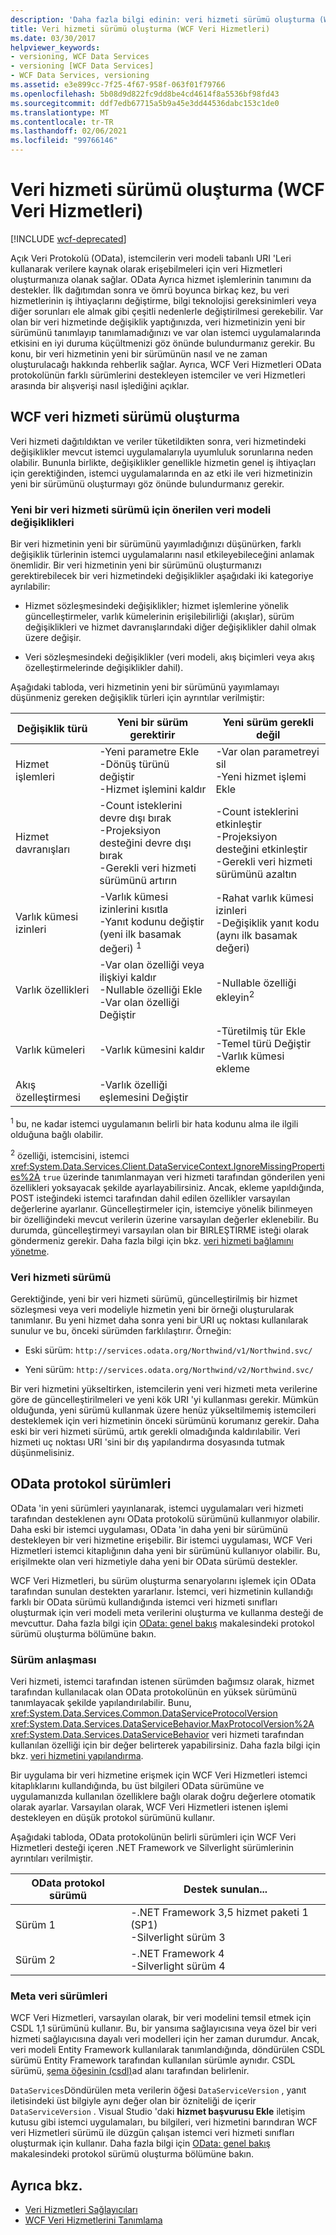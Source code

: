 ```yaml
---
description: 'Daha fazla bilgi edinin: veri hizmeti sürümü oluşturma (WCF Veri Hizmetleri)'
title: Veri hizmeti sürümü oluşturma (WCF Veri Hizmetleri)
ms.date: 03/30/2017
helpviewer_keywords:
- versioning, WCF Data Services
- versioning [WCF Data Services]
- WCF Data Services, versioning
ms.assetid: e3e899cc-7f25-4f67-958f-063f01f79766
ms.openlocfilehash: 5b08d9d822fc9dd8be4cd4614f8a5536bf98fd43
ms.sourcegitcommit: ddf7edb67715a5b9a45e3dd44536dabc153c1de0
ms.translationtype: MT
ms.contentlocale: tr-TR
ms.lasthandoff: 02/06/2021
ms.locfileid: "99766146"
---
```

# <a name="data-service-versioning-wcf-data-services"></a>Veri hizmeti sürümü oluşturma (WCF Veri Hizmetleri)

[!INCLUDE [wcf-deprecated](~/includes/wcf-deprecated.md)]

Açık Veri Protokolü (OData), istemcilerin veri modeli tabanlı URI 'Leri kullanarak verilere kaynak olarak erişebilmeleri için veri Hizmetleri oluşturmanıza olanak sağlar. OData Ayrıca hizmet işlemlerinin tanımını da destekler. İlk dağıtımdan sonra ve ömrü boyunca birkaç kez, bu veri hizmetlerinin iş ihtiyaçlarını değiştirme, bilgi teknolojisi gereksinimleri veya diğer sorunları ele almak gibi çeşitli nedenlerle değiştirilmesi gerekebilir. Var olan bir veri hizmetinde değişiklik yaptığınızda, veri hizmetinizin yeni bir sürümünü tanımlayıp tanımlamadığınızı ve var olan istemci uygulamalarında etkisini en iyi duruma küçültmenizi göz önünde bulundurmanız gerekir. Bu konu, bir veri hizmetinin yeni bir sürümünün nasıl ve ne zaman oluşturulacağı hakkında rehberlik sağlar. Ayrıca, WCF Veri Hizmetleri OData protokolünün farklı sürümlerini destekleyen istemciler ve veri Hizmetleri arasında bir alışverişi nasıl işlediğini açıklar.

## <a name="versioning-a-wcf-data-service"></a>WCF veri hizmeti sürümü oluşturma

 Veri hizmeti dağıtıldıktan ve veriler tüketildikten sonra, veri hizmetindeki değişiklikler mevcut istemci uygulamalarıyla uyumluluk sorunlarına neden olabilir. Bununla birlikte, değişiklikler genellikle hizmetin genel iş ihtiyaçları için gerektiğinden, istemci uygulamalarında en az etki ile veri hizmetinizin yeni bir sürümünü oluşturmayı göz önünde bulundurmanız gerekir.

### <a name="data-model-changes-that-recommend-a-new-data-service-version"></a>Yeni bir veri hizmeti sürümü için önerilen veri modeli değişiklikleri

 Bir veri hizmetinin yeni bir sürümünü yayımladığınızı düşünürken, farklı değişiklik türlerinin istemci uygulamalarını nasıl etkileyebileceğini anlamak önemlidir. Bir veri hizmetinin yeni bir sürümünü oluşturmanızı gerektirebilecek bir veri hizmetindeki değişiklikler aşağıdaki iki kategoriye ayrılabilir:

- Hizmet sözleşmesindeki değişiklikler; hizmet işlemlerine yönelik güncelleştirmeler, varlık kümelerinin erişilebilirliği (akışlar), sürüm değişiklikleri ve hizmet davranışlarındaki diğer değişiklikler dahil olmak üzere değişir.

- Veri sözleşmesindeki değişiklikler (veri modeli, akış biçimleri veya akış özelleştirmelerinde değişiklikler dahil).

 Aşağıdaki tabloda, veri hizmetinin yeni bir sürümünü yayımlamayı düşünmeniz gereken değişiklik türleri için ayrıntılar verilmiştir:

|Değişiklik türü|Yeni bir sürüm gerektirir|Yeni sürüm gerekli değil|
|--------------------|----------------------------|----------------------------|
|Hizmet işlemleri|-Yeni parametre Ekle<br />-Dönüş türünü değiştir<br />-Hizmet işlemini kaldır|-Var olan parametreyi sil<br />-Yeni hizmet işlemi Ekle|
|Hizmet davranışları|-Count isteklerini devre dışı bırak<br />-Projeksiyon desteğini devre dışı bırak<br />-Gerekli veri hizmeti sürümünü artırın|-Count isteklerini etkinleştir<br />-Projeksiyon desteğini etkinleştir<br />-Gerekli veri hizmeti sürümünü azaltın|
|Varlık kümesi izinleri|-Varlık kümesi izinlerini kısıtla<br />-Yanıt kodunu değiştir (yeni ilk basamak değeri) <sup>1</sup>|-Rahat varlık kümesi izinleri<br />-Değişiklik yanıt kodu (aynı ilk basamak değeri)|
|Varlık özellikleri|-Var olan özelliği veya ilişkiyi kaldır<br />-Nullable özelliği Ekle<br />-Var olan özelliği Değiştir|-Nullable özelliği ekleyin<sup>2</sup>|
|Varlık kümeleri|-Varlık kümesini kaldır|-Türetilmiş tür Ekle<br />-Temel türü Değiştir<br />-Varlık kümesi ekleme|
|Akış özelleştirmesi|-Varlık özelliği eşlemesini Değiştir||

 <sup>1</sup> bu, ne kadar istemci uygulamanın belirli bir hata kodunu alma ile ilgili olduğuna bağlı olabilir.

 <sup>2</sup> özelliği, istemcisini, istemci <xref:System.Data.Services.Client.DataServiceContext.IgnoreMissingProperties%2A> `true` üzerinde tanımlanmayan veri hizmeti tarafından gönderilen yeni özellikleri yoksayacak şekilde ayarlayabilirsiniz. Ancak, ekleme yapıldığında, POST isteğindeki istemci tarafından dahil edilen özellikler varsayılan değerlerine ayarlanır. Güncelleştirmeler için, istemciye yönelik bilinmeyen bir özelliğindeki mevcut verilerin üzerine varsayılan değerler eklenebilir. Bu durumda, güncelleştirmeyi varsayılan olan bir BIRLEŞTIRME isteği olarak göndermeniz gerekir. Daha fazla bilgi için bkz. [veri hizmeti bağlamını yönetme](managing-the-data-service-context-wcf-data-services.md).

### <a name="how-to-version-a-data-service"></a>Veri hizmeti sürümü

 Gerektiğinde, yeni bir veri hizmeti sürümü, güncelleştirilmiş bir hizmet sözleşmesi veya veri modeliyle hizmetin yeni bir örneği oluşturularak tanımlanır. Bu yeni hizmet daha sonra yeni bir URI uç noktası kullanılarak sunulur ve bu, önceki sürümden farklılaştırır. Örneğin:

- Eski sürüm: `http://services.odata.org/Northwind/v1/Northwind.svc/`

- Yeni sürüm: `http://services.odata.org/Northwind/v2/Northwind.svc/`

 Bir veri hizmetini yükseltirken, istemcilerin yeni veri hizmeti meta verilerine göre de güncelleştirilmeleri ve yeni kök URI 'yi kullanması gerekir. Mümkün olduğunda, yeni sürümü kullanmak üzere henüz yükseltilmemiş istemcileri desteklemek için veri hizmetinin önceki sürümünü korumanız gerekir. Daha eski bir veri hizmeti sürümü, artık gerekli olmadığında kaldırılabilir. Veri hizmeti uç noktası URI 'sini bir dış yapılandırma dosyasında tutmak düşünmelisiniz.

## <a name="odata-protocol-versions"></a>OData protokol sürümleri

 OData 'in yeni sürümleri yayınlanarak, istemci uygulamaları veri hizmeti tarafından desteklenen aynı OData protokolü sürümünü kullanmıyor olabilir. Daha eski bir istemci uygulaması, OData 'in daha yeni bir sürümünü destekleyen bir veri hizmetine erişebilir. Bir istemci uygulaması, WCF Veri Hizmetleri istemci kitaplığının daha yeni bir sürümünü kullanıyor olabilir. Bu, erişilmekte olan veri hizmetiyle daha yeni bir OData sürümü destekler.

 WCF Veri Hizmetleri, bu sürüm oluşturma senaryolarını işlemek için OData tarafından sunulan destekten yararlanır. İstemci, veri hizmetinin kullandığı farklı bir OData sürümü kullandığında istemci veri hizmeti sınıfları oluşturmak için veri modeli meta verilerini oluşturma ve kullanma desteği de mevcuttur. Daha fazla bilgi için [OData: genel bakış](https://www.odata.org/documentation/odata-version-2-0/overview/) makalesindeki protokol sürümü oluşturma bölümüne bakın.

### <a name="version-negotiation"></a>Sürüm anlaşması

 Veri hizmeti, istemci tarafından istenen sürümden bağımsız olarak, hizmet tarafından kullanılacak olan OData protokolünün en yüksek sürümünü tanımlayacak şekilde yapılandırılabilir. Bunu, <xref:System.Data.Services.Common.DataServiceProtocolVersion> <xref:System.Data.Services.DataServiceBehavior.MaxProtocolVersion%2A> <xref:System.Data.Services.DataServiceBehavior> veri hizmeti tarafından kullanılan özelliği için bir değer belirterek yapabilirsiniz. Daha fazla bilgi için bkz. [veri hizmetini yapılandırma](configuring-the-data-service-wcf-data-services.md).

 Bir uygulama bir veri hizmetine erişmek için WCF Veri Hizmetleri istemci kitaplıklarını kullandığında, bu üst bilgileri OData sürümüne ve uygulamanızda kullanılan özelliklere bağlı olarak doğru değerlere otomatik olarak ayarlar. Varsayılan olarak, WCF Veri Hizmetleri istenen işlemi destekleyen en düşük protokol sürümünü kullanır.

 Aşağıdaki tabloda, OData protokolünün belirli sürümleri için WCF Veri Hizmetleri desteği içeren .NET Framework ve Silverlight sürümlerinin ayrıntıları verilmiştir.

|OData protokol sürümü|Destek sunulan...|
|-----------------------------------------------------------------------------------|----------------------------|
|Sürüm 1|-.NET Framework 3,5 hizmet paketi 1 (SP1)<br />-Silverlight sürüm 3|
|Sürüm 2|-.NET Framework 4<br />-Silverlight sürüm 4|

### <a name="metadata-versions"></a>Meta veri sürümleri

 WCF Veri Hizmetleri, varsayılan olarak, bir veri modelini temsil etmek için CSDL 1,1 sürümünü kullanır. Bu, bir yansıma sağlayıcısına veya özel bir veri hizmeti sağlayıcısına dayalı veri modelleri için her zaman durumdur. Ancak, veri modeli Entity Framework kullanılarak tanımlandığında, döndürülen CSDL sürümü Entity Framework tarafından kullanılan sürümle aynıdır. CSDL sürümü, [şema öğesinin (csdl)](/ef/ef6/modeling/designer/advanced/edmx/csdl-spec#schema-element-csdl)ad alanı tarafından belirlenir.

 `DataServices`Döndürülen meta verilerin öğesi `DataServiceVersion` , yanıt iletisindeki üst bilgiyle aynı değer olan bir özniteliği de içerir `DataServiceVersion` . Visual Studio 'daki **hizmet başvurusu Ekle** iletişim kutusu gibi istemci uygulamaları, bu bilgileri, veri hizmetini barındıran WCF veri Hizmetleri sürümü ile düzgün çalışan istemci veri hizmeti sınıfları oluşturmak için kullanır. Daha fazla bilgi için [OData: genel bakış](https://www.odata.org/documentation/odata-version-2-0/overview/) makalesindeki protokol sürümü oluşturma bölümüne bakın.

## <a name="see-also"></a>Ayrıca bkz.

- [Veri Hizmetleri Sağlayıcıları](data-services-providers-wcf-data-services.md)
- [WCF Veri Hizmetlerini Tanımlama](defining-wcf-data-services.md)
